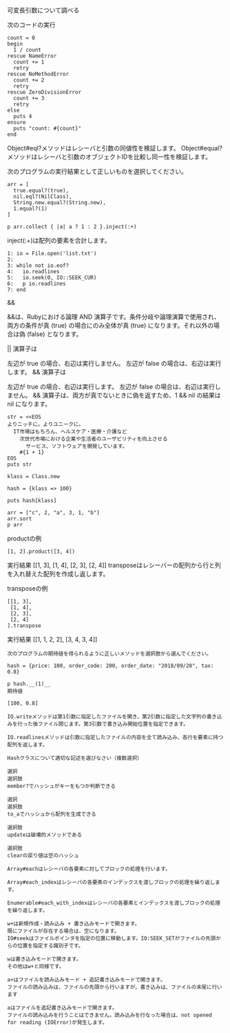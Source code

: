 可変長引数について調べる

次のコードの実行

```
count = 0
begin
  1 / count
rescue NameError
  count += 1
  retry
rescue NoMethodError
  count += 2
  retry
rescue ZeroDivisionError
  count += 3
  retry
else
  puts 4
ensure
  puts "count: #{count}"
end
```

Object#eql?メソッドはレシーバと引数の同値性を検証します。
Object#equal?メソッドはレシーバと引数のオブジェクトIDを比較し同一性を検証します。


次のプログラムの実行結果として正しいものを選択してください。
```
arr = [
  true.equal?(true),
  nil.eql?(NilClass),
  String.new.equal?(String.new),
  1.equal?(1)
]

p arr.collect { |a| a ? 1 : 2 }.inject(:+)
```
inject(:+)は配列の要素を合計します。
```
1: io = File.open('list.txt')
2: 
3: while not io.eof?
4:   io.readlines
5:   io.seek(0, IO::SEEK_CUR)
6:   p io.readlines
7: end
```
&&

&&は、Rubyにおける論理 AND 演算子です。条件分岐や論理演算で使用され、両方の条件が真 (true) の場合にのみ全体が真 (true) になります。それ以外の場合は偽 (false) となります。

|| 演算子は

左辺が true の場合、右辺は実行しません。
左辺が false の場合は、右辺は実行します。
&& 演算子は

左辺が true の場合、右辺は実行します。
左辺が false の場合は、右辺は実行しません。
&& 演算子は、両方が真でないときに偽を返すため、1 && nil の結果は nil になります。
```
str = <<EOS
よりニッチに。よりユニークに。
  IT市場はもちろん、ヘルスケア・医療・介護など
    次世代市場における企業や生活者のユーザビリティを向上させる
      サービス、ソフトウェアを開発しています。
    #{1 + 1}
EOS
puts str
```
```
klass = Class.new

hash = {klass => 100}

puts hash[klass]
```
```
arr = ["c", 2, "a", 3, 1, "b"]
arr.sort
p arr
```

productの例
```
[1, 2].product([3, 4])
```
実行結果
 [[1, 3], [1, 4], [2, 3], [2, 4]]
transposeはレシーバーの配列から行と列を入れ替えた配列を作成し返します。

transposeの例
```
[[1, 3],
 [1, 4],
 [2, 3],
 [2, 4]
].transpose
```
実行結果
[[1, 1, 2, 2], [3, 4, 3, 4]]
```
次のプログラムの期待値を得られるように正しいメソッドを選択肢から選んでください。

hash = {price: 100, order_code: 200, order_date: "2018/09/20", tax: 0.8}

p hash.__(1)__
期待値

[100, 0.8]

```
```
IO.writeメソッドは第1引数に指定したファイルを開き、第2引数に指定した文字列の書き込みを行った後ファイル閉じます。第3引数で書き込み開始位置を指定できます。

IO.readlinesメソッドは引数に指定したファイルの内容を全て読み込み、各行を要素に持つ配列を返します。
```
```
Hashクラスについて適切な記述を選びなさい（複数選択）

選択
選択肢
member?でハッシュがキーをもつか判断できる

選択
選択肢
to_aでハッシュから配列を生成できる

選択肢
updateは破壊的メソッドである

選択肢
clearの戻り値は空のハッシュ
```
```
Array#eachはレシーバの各要素に対してブロックの処理を行います。

Array#each_indexはレシーバの各要素のインデックスを渡しブロックの処理を繰り返します。

Enumerable#each_with_indexはレシーバの各要素とインデックスを渡しブロックの処理を繰り返します。
```
```
w+は新規作成・読み込み + 書き込みモードで開きます。
既にファイルが存在する場合は、空になります。
IO#seekはファイルポインタを指定の位置に移動します。IO:SEEK_SETがファイルの先頭からの位置を指定する識別子です。

wは書き込みモードで開きます。
その他はw+と同様です。

a+はファイルを読み込みモード + 追記書き込みモードで開きます。
ファイルの読み込みは、ファイルの先頭から行いますが、書き込みは、ファイルの末尾に行います

aはファイルを追記書き込みモードで開きます。
ファイルの読み込みを行うことはできません。読み込みを行なった場合は、not opened for reading (IOError)が発生します。
```
